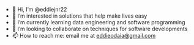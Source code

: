 - 👋 Hi, I’m @eddiejnr22
- 👀 I’m interested in solutions that help make lives easy
- 🌱 I’m currently learning data engineering and software programming
- 💞️ I’m looking to collaborate on techniques for software developments
- 📫 How to reach me: email me at eddieodaia@gmail.com

<!---
eddiejnr22/eddiejnr22 is a ✨ special ✨ repository because its `README.md` (this file) appears on your GitHub profile.
You can click the Preview link to take a look at your changes.
--->
